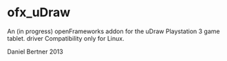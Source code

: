 ofx_uDraw
=========

An  (in progress) openFrameworks addon for the uDraw Playstation 3 game tablet. driver Compatibility only for Linux.

Daniel Bertner 2013
